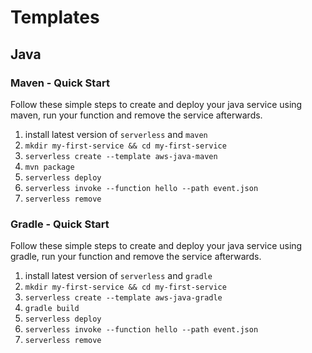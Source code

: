 # Templates

## Java

### Maven - Quick Start

Follow these simple steps to create and deploy your java service using maven, run your function and remove the service afterwards.

1. install latest version of `serverless` and `maven`
2. `mkdir my-first-service && cd my-first-service`
3. `serverless create --template aws-java-maven`
4. `mvn package`
5. `serverless deploy`
6. `serverless invoke --function hello --path event.json`
7. `serverless remove`

### Gradle - Quick Start

Follow these simple steps to create and deploy your java service using gradle, run your function and remove the service afterwards.

1. install latest version of `serverless` and `gradle`
2. `mkdir my-first-service && cd my-first-service`
3. `serverless create --template aws-java-gradle`
4. `gradle build`
5. `serverless deploy`
6. `serverless invoke --function hello --path event.json`
7. `serverless remove`
